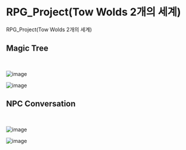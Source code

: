# RPG_Project(Tow Wolds 2개의 세계)
RPG_Project(Tow Wolds 2개의 세계)

<h2>Magic Tree</h2><BR>

![image](https://github.com/edaild/RPG_Project20240511/assets/109999749/d7737c68-b3c9-470b-86d1-0dae0c13f237)

![image](https://github.com/edaild/RPG_Project-Two-Wolds/assets/109999749/2b4bdf8b-b9ed-4f2c-bddf-256e747e64e3)


<h2>NPC Conversation</h2><BR>

![image](https://github.com/edaild/RPG_Project20240511/assets/109999749/12207bcb-1f53-4f6f-a15e-32e6ed999358)

![image](https://github.com/edaild/RPG_Project-Two-Wolds/assets/109999749/709a5fd3-4712-40dc-b18b-1fdffd6bc3f1)

